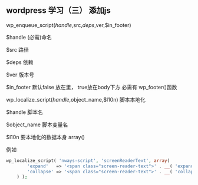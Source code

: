 ## wordpress 学习（三） 添加js


wp_enqueue_script($handle,$src,$deps,$ver,$in_footer)

$handle	(必需)命名

$src	路径

$deps	依赖

$ver	版本号

$in_footer	默认false 放在<head>里， true放在body下方 必需有 wp_footer()函数

wp_localize_script($handle,$object_name,$l10n)   脚本本地化

$handle	脚本名

$object_name	脚本变量名

$l10n	要本地化的数据本身  array()          


例如
```php
wp_localize_script( 'nways-script', 'screenReaderText', array(
		'expand'   => '<span class="screen-reader-text">' . __( 'expand child menu', 'nways' ) . '</span>',
		'collapse' => '<span class="screen-reader-text">' . __( 'collapse child menu', 'nways' ) . '</span>',
	) );

```
